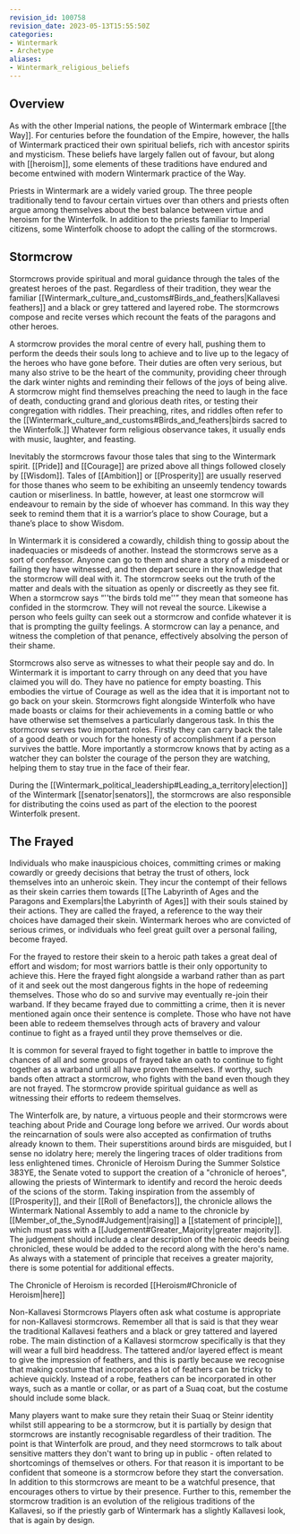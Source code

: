 ```yaml
---
revision_id: 100758
revision_date: 2023-05-13T15:55:50Z
categories:
- Wintermark
- Archetype
aliases:
- Wintermark_religious_beliefs
---
```



## Overview
As with the other Imperial nations, the people of Wintermark embrace [[the Way]]. For centuries before the foundation of the Empire, however, the halls of Wintermark practiced their own spiritual beliefs, rich with ancestor spirits and mysticism. These beliefs have largely fallen out of favour, but along with [[heroism]], some elements of these traditions have endured and become entwined with modern Wintermark practice of the Way.

Priests in Wintermark are a widely varied group. The three people traditionally tend to favour certain virtues over than others and priests often argue among themselves about the best balance between virtue and heroism for the Winterfolk. In addition to the priests familiar to Imperial citizens, some Winterfolk choose to adopt the calling of the stormcrows.
## Stormcrow
Stormcrows provide spiritual and moral guidance through the tales of the greatest heroes of the past. Regardless of their tradition, they wear the familiar [[Wintermark_culture_and_customs#Birds_and_feathers|Kallavesi feathers]] and a black or grey tattered and layered robe. The stormcrows compose and recite verses which recount the feats of the paragons and other heroes. 

A stormcrow provides the moral centre of every hall, pushing them to perform the deeds their souls long to achieve and to live up to the legacy of the heroes who have gone before. Their duties are often very serious, but many also strive to be the heart of the community, providing cheer through the dark winter nights and reminding their fellows of the joys of being alive. A stormcrow might find themselves preaching the need to laugh in the face of death, conducting grand and glorious death rites, or testing their congregation with riddles. Their preaching, rites, and riddles often refer to the [[Wintermark_culture_and_customs#Birds_and_feathers|birds sacred to the Winterfolk.]]  Whatever form religious observance takes, it usually ends with music, laughter, and feasting.

Inevitably the stormcrows favour those tales that sing to the Wintermark spirit. [[Pride]] and [[Courage]] are prized above all things followed closely by [[Wisdom]]. Tales of [[Ambition]] or [[Prosperity]] are usually reserved for those thanes who seem to be exhibiting an unseemly tendency towards caution or miserliness.  In battle, however, at least one stormcrow will endeavour to remain by the side of whoever has command. In this way they seek to remind them that it is a warrior’s place to show Courage, but a thane’s place to show Wisdom.

In Wintermark it is considered a cowardly, childish thing to gossip about the inadequacies or misdeeds of another. Instead the stormcrows serve as a sort of confessor. Anyone can go to them and share a story of a misdeed or failing they have witnessed, and then depart secure in the knowledge that the stormcrow will deal with it. The stormcrow seeks out the truth of the matter and deals with the situation as openly or discreetly as they see fit. When a stormcrow says “''the birds told me''” they mean that someone has confided in the stormcrow. They will not reveal the source. Likewise a person who feels guilty can seek out a stormcrow and confide whatever it is that is prompting the guilty feelings. A stormcrow can lay a penance, and witness the completion of that penance, effectively absolving the person of their shame.

Stormcrows also serve as witnesses to what their people say and do. In Wintermark it is important to carry through on any deed that you have claimed you will do. They have no patience for empty boasting. This embodies the virtue of Courage as well as the idea that it is important not to go back on your skein. Stormcrows fight alongside Winterfolk who have made boasts or claims for their achievements in a coming battle or who have otherwise set themselves a particularly dangerous task. In this the stormcrow serves two important roles. Firstly they can carry back the tale of a good death or vouch for the honesty of accomplishment if a person survives the battle. More importantly a stormcrow knows that by acting as a watcher they can bolster the courage of the person they are watching, helping them to stay true in the face of their fear.

During the [[Wintermark_political_leadership#Leading_a_territory|election]] of the Wintermark [[senator|senators]], the stormcrows are also responsible for distributing the coins used as part of the election to the poorest Winterfolk present.


## The Frayed
Individuals who make inauspicious choices, committing crimes or making cowardly or greedy decisions that betray the trust of others, lock themselves into an unheroic skein. They incur the contempt of their fellows as their skein carries them towards [[The Labyrinth of Ages and the Paragons and Exemplars|the Labyrinth of Ages]] with their souls stained by their actions. They are called the frayed, a reference to the way their choices have damaged their skein. Wintermark heroes who are convicted of serious crimes, or individuals who feel great guilt over a personal failing, become frayed.

For the frayed to restore their skein to a heroic path takes a great deal of effort and wisdom; for most warriors battle is their only opportunity to achieve this. Here the frayed fight alongside a warband rather than as part of it and seek out the most dangerous fights in the hope of redeeming themselves. Those who do so and survive may eventually re-join their warband. If they became frayed due to committing a crime, then it is never mentioned again once their sentence is complete. Those who have not have been able to redeem themselves through acts of bravery and valour continue to fight as a frayed until they prove themselves or die.

It is common for several frayed to fight together in battle to improve the chances of all and some groups of frayed take an oath to continue to fight together as a warband until all have proven themselves. If worthy, such bands often attract a stormcrow, who fights with the band even though they are not frayed. The stormcrow provide spiritual guidance as well as witnessing their efforts to redeem themselves.

The Winterfolk are, by nature, a virtuous people and their stormcrows were teaching about Pride and Courage long before we arrived. Our words about the reincarnation of souls were also accepted as confirmation of truths already known to them. Their superstitions around birds are misguided, but I sense no idolatry here; merely the lingering traces of older traditions from less enlightened times.
Chronicle of Heroism
During the Summer Solstice 383YE, the Senate voted to support the creation of a "chronicle of heroes", allowing the priests of Wintermark to identify and record the heroic deeds of the scions of the storm. Taking inspiration from the assembly of [[Prosperity]], and their [[Roll of Benefactors]], the chronicle allows the Wintermark National Assembly to add a name to the chronicle by [[Member_of_the_Synod#Judgement|raising]] a [[statement of principle]], which must pass with a [[Judgement#Greater_Majority|greater majority]]. The judgement should include a clear description of the heroic deeds being chronicled, these would be added to the record along with the hero's name. As always with a statement of principle that receives a greater majority, there is some potential for additional effects.

The Chronicle of Heroism is recorded [[Heroism#Chronicle of Heroism|here]]


Non-Kallavesi Stormcrows
Players often ask what costume is appropriate for non-Kallavesi stormcrows. Remember all that is said is that they wear the traditional Kallavesi feathers and a black or grey tattered and layered robe. The main distinction of a Kallavesi stormcrow specifically is that they will wear a full bird headdress. The tattered and/or layered effect is meant to give the impression of feathers, and this is partly because we recognise that making costume that incorporates a lot of feathers can be tricky to achieve quickly. Instead of a robe, feathers can be incorporated in other ways, such as a mantle or collar, or as part of a Suaq coat, but the costume should include some black.

Many players want to make sure they retain their Suaq or Steinr identity whilst still appearing to be a stormcrow, but it is partially by design that stormcrows are instantly recognisable regardless of their tradition. The point is that Winterfolk are proud, and they need stormcrows to talk about sensitive matters they don't want to bring up in public - often related to shortcomings of themselves or others. For that reason it is important to be confident that someone is a stormcrow before they start the conversation. In addition to this stormcrows are meant to be a watchful presence, that encourages others to virtue by their presence. Further to this, remember the stormcrow tradition is an evolution of the religious traditions of the Kallavesi, so if the priestly garb of Wintermark has a slightly Kallavesi look, that is again by design.



